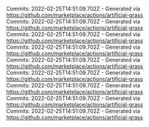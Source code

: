 Commits: 2022-02-25T14:51:09.702Z - Generated via https://github.com/marketplace/actions/artificial-grass
<br>
Commits: 2022-02-25T14:51:09.702Z - Generated via https://github.com/marketplace/actions/artificial-grass
<br>
Commits: 2022-02-25T14:51:09.702Z - Generated via https://github.com/marketplace/actions/artificial-grass
<br>
Commits: 2022-02-25T14:51:09.702Z - Generated via https://github.com/marketplace/actions/artificial-grass
<br>
Commits: 2022-02-25T14:51:09.702Z - Generated via https://github.com/marketplace/actions/artificial-grass
<br>
Commits: 2022-02-25T14:51:09.702Z - Generated via https://github.com/marketplace/actions/artificial-grass
<br>
Commits: 2022-02-25T14:51:09.702Z - Generated via https://github.com/marketplace/actions/artificial-grass
<br>
Commits: 2022-02-25T14:51:09.702Z - Generated via https://github.com/marketplace/actions/artificial-grass
<br>
Commits: 2022-02-25T14:51:09.702Z - Generated via https://github.com/marketplace/actions/artificial-grass
<br>

